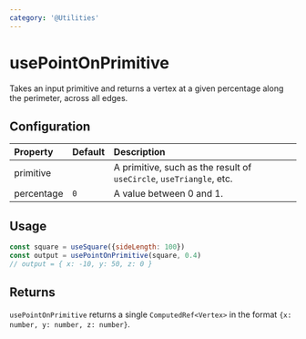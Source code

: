 ```yaml
---
category: '@Utilities'
---
```


# usePointOnPrimitive

Takes an input primitive and returns a vertex at a given percentage along the perimeter, across all edges.

## Configuration

| Property   | Default | Description                                                         |
|:-----------|:--------|:--------------------------------------------------------------------|
| primitive  |         | A primitive, such as the result of `useCircle`, `useTriangle`, etc. |
| percentage | `0`     | A value between 0 and 1.                                            |

## Usage

```js
const square = useSquare({sideLength: 100})
const output = usePointOnPrimitive(square, 0.4)
// output = { x: -10, y: 50, z: 0 }
```

## Returns

`usePointOnPrimitive` returns a single `ComputedRef<Vertex>` in the format `{x: number, y: number, z: number}`.
